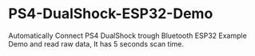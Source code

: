 # PS4-DualShock-ESP32-Demo
Automatically Connect PS4 DualShock trough Bluetooth ESP32 Example Demo and read raw data, It has 5 seconds scan time.  
